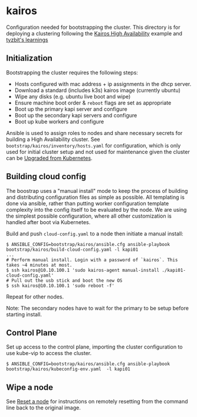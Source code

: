 # kairos

Configuration needed for bootstrapping the cluster. This directory is for
deploying a clustering following the [Kairos High Availability](https://kairos.io/docs/examples/ha/)
example and [tyzbit's learnings](https://tyzbit.blog/trying-out-kairos)

## Initialization

Bootstrapping the cluster requires the following steps:

- Hosts configured with mac address + ip assignments in the dhcp server.
- Download a standard (includes k3s) kairos image (currently ubuntu)
- Wipe any disks (e.g. ubuntu live boot and wipe)
- Ensure machine boot order & `reboot` flags are set as appropriate
- Boot up the primary kapi server and configure
- Boot up the secondary kapi servers and configure
- Boot up kube workers and configure

Ansible is used to assign roles to nodes and share necessary secrets for building
a High Availability cluster. See `bootstrap/kairos/inventory/hosts.yaml`
for configuration, which is only used for initial cluster setup and not used for
maintenance given the cluster can be [Upgraded from Kubernetes](https://kairos.io/docs/upgrade/kubernetes/).

## Building cloud config

The boostrap uses a "manual install" mode to keep the process of building and
distributing configuration files as simple as possible. All templating is done
via ansible, rather than putting worker configuration template complexity into
the config itself to be evaluated by the node. We are using the simplest possible
configuration, where all other customization is handled after boot via Kubernetes.

Build and push `cloud-config.yaml` to a node then initiate a manual install:
```
$ ANSIBLE_CONFIG=bootstrap/kairos/ansible.cfg ansible-playbook bootstrap/kairos/build-cloud-config.yaml -l kapi01
...
# Perform manual install. Login with a password of `kairos`. This takes ~4 minutes at most.
$ ssh kairos@10.10.100.1 'sudo kairos-agent manual-install ./kapi01-cloud-config.yaml'
# Pull out the usb stick and boot the new OS
$ ssh kairos@10.10.100.1 'sudo reboot -f'
```
Repeat for other nodes.

Note: The secondary nodes have to wait for the primary to be setup before starting install.

## Control Plane

Set up access to the control plane, importing the cluster configuration to use
kube-vip to access the cluster.
```
$ ANSIBLE_CONFIG=bootstrap/kairos/ansible.cfg ansible-playbook bootstrap/kairos/kubeconfig-env.yaml  -l kapi01
```

## Wipe a node

See [Reset a node](https://kairos.io/docs/reference/reset/#remotely-via-command-line) for
instructions on remotely resetting from the command line back to the original image.
